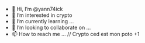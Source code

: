 - 👋 Hi, I’m @yann74ick
- 👀 I’m interested in crypto
- 🌱 I’m currently learning ...
- 💞️ I’m looking to collaborate on ...
- 📫 How to reach me ...
// Crypto ced est mon poto
+1
<!---
yann74ick/yann74ick is a ✨ special ✨ repository because its `README.md` (this file) appears on your GitHub profile.
You can click the Preview link to take a look at your changes.
--->
